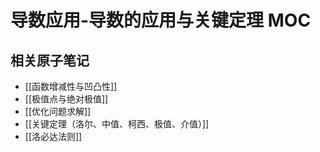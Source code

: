 # 导数应用-导数的应用与关键定理 MOC

## 相关原子笔记

- [[函数增减性与凹凸性]]
- [[极值点与绝对极值]]
- [[优化问题求解]]
- [[关键定理（洛尔、中值、柯西、极值、介值）]]
- [[洛必达法则]]